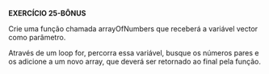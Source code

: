 **EXERCÍCIO 25-BÔNUS**

Crie uma função chamada arrayOfNumbers que receberá a variável vector como parâmetro.

Através de um loop for, percorra essa variável, busque os números pares e os adicione a um novo array, que deverá ser retornado ao final pela função.

